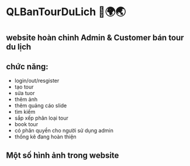 # QLBanTourDuLich 🚎🌍🌏
## website hoàn chỉnh Admin & Customer bán tour du lịch

## chức năng:
- login/out/resgister
- tạo tour
- sửa tuor
- thêm ảnh
- thêm quảng cáo slide
- tìm kiếm
- sắp xếp phân loại tour
- book tour
- có phân quyền cho người sử dụng admin
- thống kê đang hoàn thiện

## Một số hình ảnh trong website
